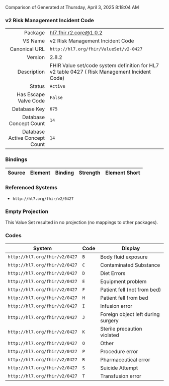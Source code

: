 Comparison of 
Generated at Thursday, April 3, 2025 8:18:04 AM

### v2 Risk Management Incident Code

|      |     |
| ---: | --- |
| Package | hl7.fhir.r2.core@1.0.2 |
| VS Name | v2 Risk Management Incident Code |
| Canonical URL | `http://hl7.org/fhir/ValueSet/v2-0427` |
| Version | 2.8.2 |
| Description | FHIR Value set/code system definition for HL7 v2 table 0427 ( Risk Management Incident Code) |
| Status | `Active` |
| Has Escape Valve Code | `False` |
| Database Key | `675` |
| Database Concept Count | `14` |
| Database Active Concept Count | `14` |
### Bindings

| Source | Element | Binding | Strength | Element Short |
| ------ | ------- | ------- | -------- | ------------- |

### Referenced Systems

* `http://hl7.org/fhir/v2/0427`
### Empty Projection

This Value Set resulted in no projection (no mappings to other packages).

### Codes

| System | Code | Display |
| ------ | ---- | ------- |
| `http://hl7.org/fhir/v2/0427` | `B` | Body fluid exposure |
| `http://hl7.org/fhir/v2/0427` | `C` | Contaminated Substance |
| `http://hl7.org/fhir/v2/0427` | `D` | Diet Errors |
| `http://hl7.org/fhir/v2/0427` | `E` | Equipment problem |
| `http://hl7.org/fhir/v2/0427` | `F` | Patient fell (not from bed) |
| `http://hl7.org/fhir/v2/0427` | `H` | Patient fell from bed |
| `http://hl7.org/fhir/v2/0427` | `I` | Infusion error |
| `http://hl7.org/fhir/v2/0427` | `J` | Foreign object left during surgery |
| `http://hl7.org/fhir/v2/0427` | `K` | Sterile precaution violated |
| `http://hl7.org/fhir/v2/0427` | `O` | Other |
| `http://hl7.org/fhir/v2/0427` | `P` | Procedure error |
| `http://hl7.org/fhir/v2/0427` | `R` | Pharmaceutical error |
| `http://hl7.org/fhir/v2/0427` | `S` | Suicide Attempt |
| `http://hl7.org/fhir/v2/0427` | `T` | Transfusion error |
